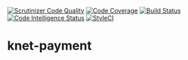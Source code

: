 [![Scrutinizer Code Quality](https://scrutinizer-ci.com/g/developh/knet-payment/badges/quality-score.png?b=master)](https://scrutinizer-ci.com/g/developh/knet-payment/?branch=master)
[![Code Coverage](https://scrutinizer-ci.com/g/developh/knet-payment/badges/coverage.png?b=master)](https://scrutinizer-ci.com/g/developh/knet-payment/?branch=master)
[![Build Status](https://scrutinizer-ci.com/g/developh/knet-payment/badges/build.png?b=master)](https://scrutinizer-ci.com/g/developh/knet-payment/build-status/master)
[![Code Intelligence Status](https://scrutinizer-ci.com/g/developh/knet-payment/badges/code-intelligence.svg?b=master)](https://scrutinizer-ci.com/code-intelligence)
[![StyleCI](https://github.styleci.io/repos/193319120/shield?branch=master)](https://github.styleci.io/repos/193319120)
# knet-payment
